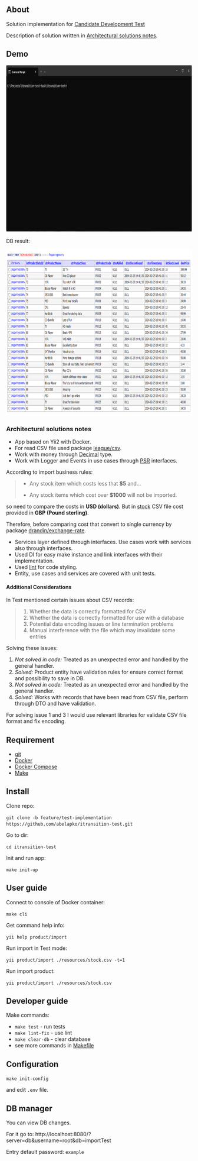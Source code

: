 ## About

Solution implementation for [Candidate Development Test](./resources/PHP-task.pdf)

Description of solution written in [Architectural solutions notes](#architectural-solutions-notes).

## Demo

<img src="./resources/demo.gif" height="450" width="auto">

DB result:

<img src="./resources/result-db.png" height="450" width="auto">

### Architectural solutions notes

- App based on Yii2 with Docker.
- For read CSV file used package [league/csv](https://csv.thephpleague.com/).
- Work with money through [Decimal](https://php-decimal.github.io/) type.
- Work with Logger and Events in use cases through [PSR](https://www.php-fig.org/psr/) interfaces.

According to import business rules:
> - Any stock item which costs less that **$5** and...
> 
> - Any stock items which cost over **$1000** will not be imported.

so need to compare the costs in **USD (dollars)**. But in [stock](./resources/stock.csv) CSV file cost provided in **GBP (Pound sterling)**.

Therefore, before comparing cost that convert to single currency by package [drandin/exchange-rate](drandin/exchange-rate).

- Services layer defined through interfaces. Use cases work with services also through interfaces.
- Used DI for easy make instance and link interfaces with their implementation.
- Used [lint](https://github.com/squizlabs/PHP_CodeSniffer) for code styling.
- Entity, use cases and services are covered with unit tests.

#### Additional Considerations

In Test mentioned certain issues about CSV records:

> 1. Whether the data is correctly formatted for CSV
> 2. Whether the data is correctly formatted for use with a database
> 3. Potential data encoding issues or line termination problems
> 4. Manual interference with the file which may invalidate some entries

Solving these issues:

1. _Not solved in code:_ Treated as an unexpected error and handled by the general handler.
2. _Solved:_ Product entity have validation rules for ensure correct format and possibility to save in DB.
3. _Not solved in code:_ Treated as an unexpected error and handled by the general handler.
4. _Solved:_ Works with records that have been read from CSV file, perform through DTO and have validation.

For solving issue 1 and 3 I would use relevant libraries for validate CSV file format and fix encoding. 

## Requirement
- [git](https://git-scm.com/)
- [Docker](https://www.docker.com/)
- [Docker Compose](https://docs.docker.com/compose/)
- [Make](https://www.gnu.org/software/make/)

## Install

Clone repo:

`git clone -b feature/test-implementation https://github.com/abelapko/itransition-test.git`

Go to dir:

`cd itransition-test`

Init and run app:

`make init-up`

## User guide

Connect to console of Docker container:

`make cli`

Get command help info:

`yii help product/import`

Run import in Test mode:

`yii product/import ./resources/stock.csv -t=1`

Run import product:

`yii product/import ./resources/stock.csv`

## Developer guide

Make commands:

 - `make test` - run tests
 - `make lint-fix` - use lint
 - `make clear-db` - clear database
 - see more commands in [Makefile](./Makefile)

## Configuration

`make init-config`

and edit `.env` file.

## DB manager

You can view DB changes.

For it go to: <a>http://localhost:8080/?server=db&username=root&db=importTest</a>

Entry default password: `example`